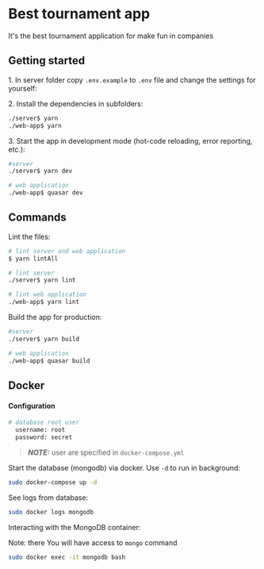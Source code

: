 # Best tournament app

It's the best tournament application for make fun in companies

## Getting started

1\. In server folder copy `.env.example` to `.env` file and change the settings for yourself:

2\. Install the dependencies in subfolders:

```bash
./server$ yarn
./web-app$ yarn
```

3\. Start the app in development mode (hot-code reloading, error reporting, etc.):

```bash
#server
./server$ yarn dev

# web application
./web-app$ quasar dev
```

## Commands

Lint the files:

```bash
# lint server and web application
$ yarn lintAll

# lint server
./server$ yarn lint

# lint web application
./web-app$ yarn lint
```

Build the app for production:

```bash
#server
./server$ yarn build

# web application
./web-app$ quasar build
```

## Docker

#### Configuration

```bash
# database root user
  username: root
  password: secret
```

> **_NOTE:_** user are specified in `docker-compose.yml`

Start the database (mongodb) via docker. Use `-d` to run in background:

```bash
sudo docker-compose up -d
```

See logs from database:

```bash
sudo docker logs mongodb
```

Interacting with the MongoDB container:

Note: there You will have access to `mongo` command

```bash
sudo docker exec -it mongodb bash
```
